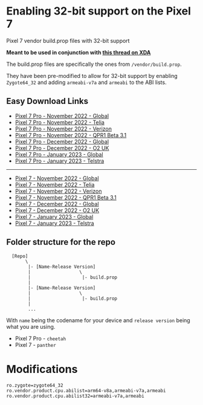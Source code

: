 # Enabling 32-bit support on the Pixel 7
Pixel 7 vendor build.prop files with 32-bit support

**Meant to be used in conjunction with [this thread on XDA](https://forum.xda-developers.com/t/tutorial-magisk-enabling-32-bit-support-for-apps.4521029/)**

The build.prop files are specifically the ones from `/vendor/build.prop`.

They have been pre-modified to allow for 32-bit support by enabling `Zygote64_32` and adding `armeabi-v7a` and `armeabi` to the ABI lists.

## Easy Download Links
- [Pixel 7 Pro - November 2022 - Global](https://raw.githubusercontent.com/Namelesswonder/pixel7_vendor_build_props/main/cheetah-td1a.221105.001/build.prop)
- [Pixel 7 Pro - November 2022 - Telia](https://raw.githubusercontent.com/Namelesswonder/pixel7_vendor_build_props/main/cheetah-td1a.221105.001.a1/build.prop)
- [Pixel 7 Pro - November 2022 - Verizon](https://raw.githubusercontent.com/Namelesswonder/pixel7_vendor_build_props/main/cheetah-td1a.221105.003/build.prop)
- [Pixel 7 Pro - November 2022 - QPR1 Beta 3.1](https://raw.githubusercontent.com/Namelesswonder/pixel7_vendor_build_props/main/cheetah-t1b3.221003.008/build.prop)
- [Pixel 7 Pro - December 2022 - Global](https://raw.githubusercontent.com/Namelesswonder/pixel7_vendor_build_props/main/cheetah-tq1a.221205.012/build.prop)
- [Pixel 7 Pro - December 2022 - O2 UK](https://raw.githubusercontent.com/Namelesswonder/pixel7_vendor_build_props/main/cheetah-tq1a.221205.011/build.prop)
- [Pixel 7 Pro - January 2023 - Global](https://raw.githubusercontent.com/Namelesswonder/pixel7_vendor_build_props/main/cheetah-tq1a.230105.002/build.prop)
- [Pixel 7 Pro - January 2023 - Telstra](https://raw.githubusercontent.com/Namelesswonder/pixel7_vendor_build_props/main/cheetah-tq1a.230105.002.a1/build.prop)
***
- [Pixel 7 - November 2022 - Global](https://raw.githubusercontent.com/Namelesswonder/pixel7_vendor_build_props/main/panther-td1a.221105.001/build.prop)
- [Pixel 7 - November 2022 - Telia](https://raw.githubusercontent.com/Namelesswonder/pixel7_vendor_build_props/main/panther-td1a.221105.001.a1/build.prop)
- [Pixel 7 - November 2022 - Verizon](https://raw.githubusercontent.com/Namelesswonder/pixel7_vendor_build_props/main/panther-td1a.221105.003/build.prop)
- [Pixel 7 - November 2022 - QPR1 Beta 3.1](https://raw.githubusercontent.com/Namelesswonder/pixel7_vendor_build_props/main/panther-t1b3.221003.008/build.prop)
- [Pixel 7 - December 2022 - Global](https://raw.githubusercontent.com/Namelesswonder/pixel7_vendor_build_props/main/panther-tq1a.221205.011/build.prop)
- [Pixel 7 - December 2022 - O2 UK](https://raw.githubusercontent.com/Namelesswonder/pixel7_vendor_build_props/main/panther-tq1a.221205.012/build.prop)
- [Pixel 7 - January 2023 - Global](https://raw.githubusercontent.com/Namelesswonder/pixel7_vendor_build_props/main/panther-tq1a.230105.001.a2/build.prop)
- [Pixel 7 - January 2023 - Telstra](https://raw.githubusercontent.com/Namelesswonder/pixel7_vendor_build_props/main/panther-tq1a.230105.001.a3/build.prop)

## Folder structure for the repo
```
  [Repo]
       \ 
        |- [Name-Release Version]
        |                  \
        |                   |- build.prop
        |          
        |- [Name-Release Version]
        |                  \
        |                   |- build.prop
        |
        ...
```

With `name` being the codename for your device and `release version` being what you are using.  
- Pixel 7 Pro - `cheetah`  
- Pixel 7 - `panther`

# Modifications
```
ro.zygote=zygote64_32
ro.vendor.product.cpu.abilist=arm64-v8a,armeabi-v7a,armeabi
ro.vendor.product.cpu.abilist32=armeabi-v7a,armeabi
```
